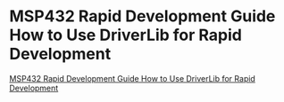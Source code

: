 # MSP432 Rapid Development Guide How to Use DriverLib for Rapid Development
[MSP432 Rapid Development Guide How to Use DriverLib for Rapid Development](https://aiwithcloud.com/2022/09/16/msp432_rapid_development_guide_how_to_use_driverlib_for_rapid_development/)
